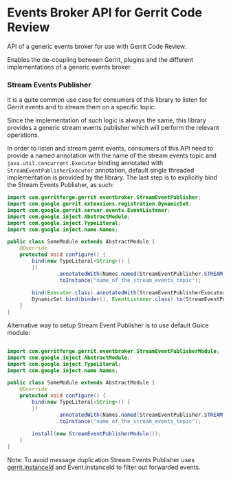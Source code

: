 # Events Broker API for Gerrit Code Review

API of a generic events broker for use with Gerrit Code Review.

Enables the de-coupling between Gerrit, plugins and the different implementations
of a generic events broker.

### Stream Events Publisher

It is a quite common use case for consumers of this library to listen for Gerrit
events and to stream them on a specific topic.

Since the implementation of such logic is always the same, this library provides
a generic stream events publisher which will perform the relevant operations.

In order to listen and stream gerrit events, consumers of this API need to
provide a named annotation with the name of the stream events topic and
`java.util.concurrent.Executor` binding annotated with `StreamEventPublisherExecutor`
annotation, default single threaded implementation is provided by the library.
The last step is to explicitly bind the Stream Events Publisher, as such:

```java
import com.gerritforge.gerrit.eventbroker.StreamEventPublisher;
import com.google.gerrit.extensions.registration.DynamicSet;
import com.google.gerrit.server.events.EventListener;
import com.google.inject.AbstractModule;
import com.google.inject.TypeLiteral;
import com.google.inject.name.Names;

public class SomeModule extends AbstractModule {
    @Override
    protected void configure() {
        bind(new TypeLiteral<String>() {
        })
                .annotatedWith(Names.named(StreamEventPublisher.STREAM_EVENTS_TOPIC))
                .toInstance("name_of_the_stream_events_topic");
        
        bind(Executor.class).annotatedWith(StreamEventPublisherExecutor.class).toProvider(StreamEventPublisherExecutorProvider.class);
        DynamicSet.bind(binder(), EventListener.class).to(StreamEventPublisher.class);
    }
}
```

Alternative way to setup Stream Event Publisher is to use default Guice module:

```java

import com.gerritforge.gerrit.eventbroker.StreamEventPublisherModule;
import com.google.inject.AbstractModule;
import com.google.inject.TypeLiteral;
import com.google.inject.name.Names;

public class SomeModule extends AbstractModule {
    @Override
    protected void configure() {
        bind(new TypeLiteral<String>() {
        })
                .annotatedWith(Names.named(StreamEventPublisher.STREAM_EVENTS_TOPIC))
                .toInstance("name_of_the_stream_events_topic");
        
        install(new StreamEventPublisherModule());
    }
}
```

Note: To avoid message duplication Stream Events Publisher uses [gerrit.instanceId](https://gerrit-review.googlesource.com/Documentation/config-gerrit.html)
and Event.instanceId to filter out forwarded events.